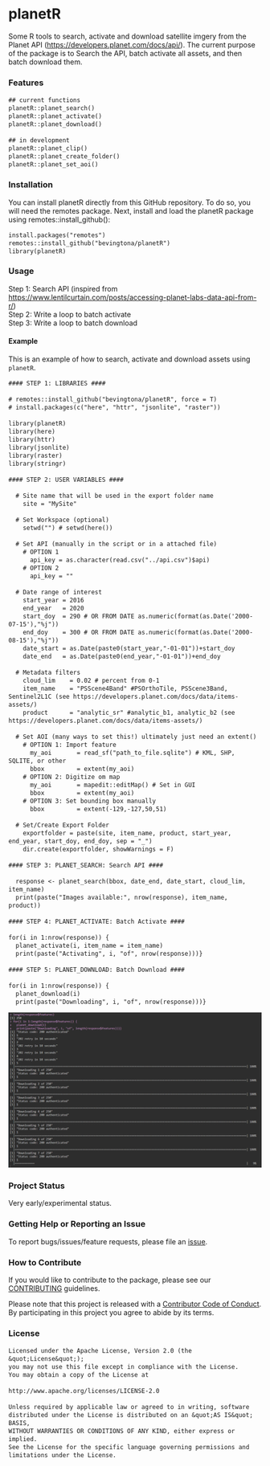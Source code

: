 # planetR

Some R tools to search, activate and download satellite imgery from the Planet API (https://developers.planet.com/docs/api/). The current purpose of the package is to Search the API, batch activate all assets, and then batch download them. 

### Features

```{r functions}
## current functions
planetR::planet_search()
planetR::planet_activate()
planetR::planet_download()

## in development
planetR::planet_clip()
planetR::planet_create_folder()
planetR::planet_set_aoi()
```

### Installation

You can install planetR directly from this GitHub repository. To do so, you will need the remotes package. Next, install and load the planetR package using remotes::install_github():

```{r installation}
install.packages("remotes")
remotes::install_github("bevingtona/planetR")
library(planetR)
```

### Usage

Step 1: Search API (inspired from https://www.lentilcurtain.com/posts/accessing-planet-labs-data-api-from-r/)<br /> 
Step 2: Write a loop to batch activate<br />
Step 3: Write a loop to batch download

#### Example

This is an example of how to search, activate and download assets using `planetR`.

```{r example}
#### STEP 1: LIBRARIES ####

# remotes::install_github("bevingtona/planetR", force = T)
# install.packages(c("here", "httr", "jsonlite", "raster"))

library(planetR)
library(here)
library(httr)
library(jsonlite)
library(raster)
library(stringr)

#### STEP 2: USER VARIABLES ####

  # Site name that will be used in the export folder name
    site = "MySite"

  # Set Workspace (optional)
    setwd("") # setwd(here())

  # Set API (manually in the script or in a attached file)
    # OPTION 1
      api_key = as.character(read.csv("../api.csv")$api) 
    # OPTION 2
      api_key = "" 

  # Date range of interest
    start_year = 2016
    end_year   = 2020
    start_doy  = 290 # OR FROM DATE as.numeric(format(as.Date('2000-07-15'),"%j"))
    end_doy    = 300 # OR FROM DATE as.numeric(format(as.Date('2000-08-15'),"%j"))
    date_start = as.Date(paste0(start_year,"-01-01"))+start_doy
    date_end   = as.Date(paste0(end_year,"-01-01"))+end_doy

  # Metadata filters
    cloud_lim    = 0.02 # percent from 0-1
    item_name    = "PSScene4Band" #PSOrthoTile, PSScene3Band, Sentinel2L1C (see https://developers.planet.com/docs/data/items-assets/)
    product      = "analytic_sr" #analytic_b1, analytic_b2 (see https://developers.planet.com/docs/data/items-assets/)

  # Set AOI (many ways to set this!) ultimately just need an extent()
    # OPTION 1: Import feature
      my_aoi       = read_sf("path_to_file.sqlite") # KML, SHP, SQLITE, or other
      bbox         = extent(my_aoi)
    # OPTION 2: Digitize om map
      my_aoi       = mapedit::editMap() # Set in GUI
      bbox         = extent(my_aoi)
    # OPTION 3: Set bounding box manually
      bbox         = extent(-129,-127,50,51)

  # Set/Create Export Folder
    exportfolder = paste(site, item_name, product, start_year, end_year, start_doy, end_doy, sep = "_")
    dir.create(exportfolder, showWarnings = F)

#### STEP 3: PLANET_SEARCH: Search API ####

  response <- planet_search(bbox, date_end, date_start, cloud_lim, item_name)
  print(paste("Images available:", nrow(response), item_name, product))

#### STEP 4: PLANET_ACTIVATE: Batch Activate ####

for(i in 1:nrow(response)) {
  planet_activate(i, item_name = item_name)
  print(paste("Activating", i, "of", nrow(response)))}

#### STEP 5: PLANET_DOWNLOAD: Batch Download ####

for(i in 1:nrow(response)) {
  planet_download(i)
  print(paste("Downloading", i, "of", nrow(response)))}

```
![](images/download_example.png)


### Project Status

Very early/experimental status. 

### Getting Help or Reporting an Issue

To report bugs/issues/feature requests, please file an [issue](https://github.com/bevingtona/planetR/issues/).

### How to Contribute

If you would like to contribute to the package, please see our 
[CONTRIBUTING](CONTRIBUTING.md) guidelines.

Please note that this project is released with a [Contributor Code of Conduct](CODE_OF_CONDUCT.md). By participating in this project you agree to abide by its terms.

### License

```
Licensed under the Apache License, Version 2.0 (the &quot;License&quot;);
you may not use this file except in compliance with the License.
You may obtain a copy of the License at

http://www.apache.org/licenses/LICENSE-2.0

Unless required by applicable law or agreed to in writing, software distributed under the License is distributed on an &quot;AS IS&quot; BASIS,
WITHOUT WARRANTIES OR CONDITIONS OF ANY KIND, either express or implied.
See the License for the specific language governing permissions and limitations under the License.
```

